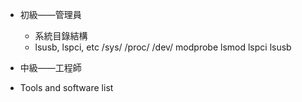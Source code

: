 * 初級——管理員
    * 系統目錄結構
    * lsusb, lspci, etc
    /sys/
    /proc/
    /dev/
    modprobe
    lsmod
    lspci
    lsusb
    
* 中級——工程師

* Tools and software list
